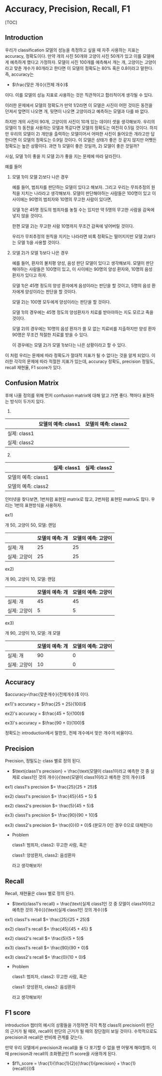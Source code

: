 # Accuracy, Precision, Recall, F1

[TOC]

## Introduction

우리가 classification 모델의 성능을 측정하고 싶을 때 자주 사용하는 지표는 accuracy, 정확도이다. 만약 개의 사진 50개와 고양이 사진 50개가 있고 이를 모델에게 예측하게 했다고 가정하자. 모델이 사진 100개를 예측해서 개는 개, 고양이는 고양이라고 맞춘 개수가 80개라고 한다면 이 모델의 정확도는 80% 혹은 0.8이라고 말한다. 즉, accuracy는

- $\frac{맞은 개수}{전체 개수}$

이다. 이를 모델의 성능 지표로 사용하는 것은 직관적이고 합리적이게 생각될 수 있다.

이러한 문제에서 모델의 정확도가 만약 1/2라면 이 모델은 사진이 어떤 것이든 동전을 던져서 앞면이 나오면 개, 뒷면이 나오면 고양이라고 예측하는 모델과 다를 바 없다.

 하지만 개의 사진이 90개, 고양이의 사진이 10개 있는 데이터 셋을 생각해보자. 우리의 모델이 1) 동전을 사용하는 모델과 똑같다면 모델의 정확도는 여전히 0.5일 것이다. 하지만 우리의 모델이 2) 개만을 출력하는 모델이어서 어떠한 사진이 들어오든 개라고만 답한다면 이 모델의 정확도는 0.9일 것이다. 이 모델은 상태가 좋은 것 같지 않지만 어쨋든 정확도는 높은 상황이다. 과연 1) 모델이 좋은 것일까, 2) 모델이 좋은 것일까?

사실, 모델 1)이 좋을 지 모델 2)가 좋을 지는 문제에 따라 달라진다.

예를 들어

1. 모델 1)이 모델 2)보다 나은 경우

    예를 들어, 범죄자를 판단하는 모델이 있다고 해보자. 그리고 우리는 무죄추정의 원칙을 지치는 나라라고 생각해보자. 모델이 판단해야하는 사람들은 100명이 있고 이 사이에는 90명의 범죄자와 10명의 무고한 사람이 있다면, 

    모델 1)은 45명 정도의 범죄자를 놓칠 수는 있지만 약 5명의 무고한 사람을 감옥에 넣지 않을 것이다.

    한편 모델 2)는 무고한 사람 10명까지 무조건 감옥에 넣어버릴 것이다.

    우리가 무죄추정의 원칙을 지키는 나라라면 비록 정확도는 떨어지지만 모델 2)보다는 모델 1)을 사용할 것이다.

2. 모델 2)가 모델 1)보다 나은 경우

    예를 들어, 환자의 불치평 양성, 음성 판단 모델이 있다고 생각해보자. 모델이 판단해야하는 사람들은 100명이 있고, 이 사이에는 90명의 양성 환자와, 10명의 음성 환자가 있다고 하자.

    모델 1)은 45명 정도의 양성 환자에게 음성이라는 판단을 할 것이고, 5명의 음성 환자에게 양성이라는 판단을 할 것이다.

    모델 2)는 100명 모두에게 양성이라는 판단을 할 것이다.

    모델 1)의 경우에는 45명 정도의 양성환자가 치료를 받아야하는 지도 모르고 죽을 것이다. 

    모델 2)의 경우에는 10명의 음성 환자가 쓸 모 없는 치료비를 지출하지만 양성 환자 90명은 무조건 적절한 치료를 받을 수 있다.

    이 경우에는 모델 2)가 모델 1)보다는 나은 상황이라고 할 수 있다.

이 처럼 우리는 문제에 따라 정확도가 절대적 지표가 될 수 없다는 것을 알게 되었다. 이러한 각각의 문제에 따라 적절한 지표가 있는데, accuracy 정확도, precision 정밀도, recall 재현율, F1 score가 있다.

## Confusion Matrix

후에 나올 정의를 위해 먼저 confusion matrix에 대해 알고 가면 좋다. 책마다 표현하는 방식이 두가지 있다.

1. 

|              | 모델의 예측: class1 | 모델의 예측: class2 |
| ------------ | ------------------- | ------------------- |
| 실제: class1 |                     |                     |
| 실제: class2 |                     |                     |

2. 

|                     | 실제: class1 | 실제: class2 |
| ------------------- | ------------ | ------------ |
| 모델의 예측: class1 |              |              |
| 모델의 예측: class2 |              |              |

인터넷을 찾다보면, 1번처럼 표현된 matrix로 많고, 2번처럼 표현된 matrix도 많다. 우리는 1번의 표현방식을 사용하자.

ex1)

개 50, 고양이 50, 모델: 랜덤

|              | 모델의 예측: 개 | 모델의 예측: 고양이 |
| ------------ | --------------- | ------------------- |
| 실제: 개     | 25              | 25                  |
| 실제: 고양이 | 25              | 25                  |

ex2)

개 90, 고양이 10, 모델: 랜덤

|              | 모델의 예측: 개 | 모델의 예측: 고양이 |
| ------------ | --------------- | ------------------- |
| 실제: 개     | 45              | 45                  |
| 실제: 고양이 | 5               | 5                   |

ex3)

개 90, 고양이 10, 모델: 개 모델

|              | 모델의 예측: 개 | 모델의 예측: 고양이 |
| ------------ | --------------- | ------------------- |
| 실제: 개     | 90              | 0                   |
| 실제: 고양이 | 10              | 0                   |

## Accuracy

$accuracy=\frac{맞춘개수}{전체개수}$ 이다.

ex1)'s accuracy = $\frac{25 + 25}{100}$

ex2)'s accuracy = $\frac{45 + 5}{100}$

ex3)'s accuracy = $\frac{90 + 0}{100}$

정확도는 introduction에서 말한듯, 전체 개수에서 맞은 개수의 비율이다.

## Precision

Precision, 정밀도는 class 별로 정의 된다.

- $\text{class1's precision} = \frac{\text{모델이 class1이라고 예측한 것 중 실제로 class1인 것의 개수}}{\text{모델이 class1이라고 예측한 것의 개수}}$

ex1) class1's precision $= \frac{25}{25 + 25}$ 



ex2) class1's precision $= \frac{45}{45 + 5} $

ex2) class2's precision $= \frac{5}{45 + 5}$



ex3) class1's precision $= \frac{90}{90 + 10}$

ex3) class2's precision $= \frac{0}{0 + 0}$ (분모가 0인 경우 0으로 대체한다)

- Problem

    class1: 범죄자, class2: 무고한 사람, 혹은

    class1: 양성환자, class2: 음성환자

    라고 생각해보자!

## Recall

Recall, 재현율은 class 별로 정의 된다.

- $\text{class1's recall} = \frac{\text{실제 class1인 것 중 모델이 class1이라고 예측한 것의 개수}}{\text{실제 class1인 것의 개수}}$

ex1) class1's recall $= \frac{25}{25 + 25}$ 



ex2) class1's recall $= \frac{45}{45 + 45} $

ex2) class2's recall $= \frac{5}{5 + 5}$



ex3) class1's recall $= \frac{90}{90 + 0}$

ex3) class2's recall $= \frac{0}{10 + 0}$ 

- Problem

    class1: 범죄자, class2: 무고한 사람, 혹은

    class1: 양성환자, class2: 음성환자

    라고 생각해보자!

## F1 score

introduction 챕터의 예시의 상황들을 가정하면 각각 특정 class의 precision이 판단의 근거가 될 때와, recall이 판단의 근거가 될 때의 장단점이 보일 것이다. 수학적으로도 precision과 recall은 반비례 관계를 갖는다.

만약 우리 모델에서 precision과 recall을 둘 다 포기할 수 없을 땐 어떻게 해야할까. 이때 precision과 recall의 조화평균인 f1 score을 사용하게 된다.

- $f1\_score = \frac{1}{\frac{1}{2}({\frac{1}{precision} + \frac{1}{recall}})}$



